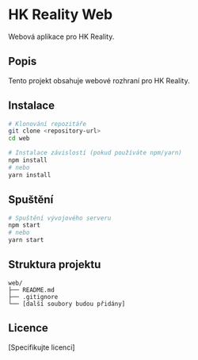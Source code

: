 # HK Reality Web

Webová aplikace pro HK Reality.

## Popis

Tento projekt obsahuje webové rozhraní pro HK Reality.

## Instalace

```bash
# Klonování repozitáře
git clone <repository-url>
cd web

# Instalace závislostí (pokud používáte npm/yarn)
npm install
# nebo
yarn install
```

## Spuštění

```bash
# Spuštění vývojového serveru
npm start
# nebo
yarn start
```

## Struktura projektu

```
web/
├── README.md
├── .gitignore
└── [další soubory budou přidány]
```

## Licence

[Specifikujte licenci]
